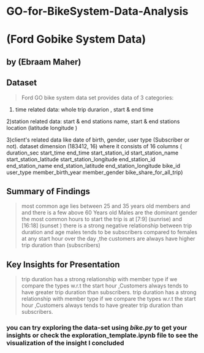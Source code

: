 # GO-for-BikeSystem-Data-Analysis

# (Ford Gobike System Data)
## by (Ebraam Maher)


## Dataset

> Ford GO bike system data set provides data of 3 categories:
1) time related data: whole trip durarion , start & end time

2)station related data: start & end stations name, start & end stations location (latitude longitude )

3)client's related data like date of birth, gender, user type (Subscriber or not).
dataset dimension (183412, 16) where it consists of 16 columns ( duration_sec start_time end_time start_station_id start_station_name start_station_latitude start_station_longitude end_station_id end_station_name end_station_latitude end_station_longitude bike_id user_type member_birth_year member_gender bike_share_for_all_trip)


## Summary of Findings

> most common age lies between 25 and 35 years old members and and there is a few above 60 Years old
> Males are the dominant gender
> the most common hours to start the trip is at [7:9] (sunrise) and [16:18] (sunset )
> there is a strong negative relationship between trip duration and age
> males tends to be subscribers compared to females
> at any start hour over the day ,the customers are always have higher trip duration than (subscribers)

## Key Insights for Presentation

> trip duration has a strong relationship with member type if we compare the types w.r.t the start hour ,Customers always tends to have greater trip duration than subscribers.
>trip duration has a strong relationship with member type if we compare the types w.r.t the start hour ,Customers always tends to have greater trip duration than subscribers.


### you can try exploring the data-set using ***bike.py***  to get your insights or check the **exploration_template.ipynb** file to see the visualization of the insight I concluded
